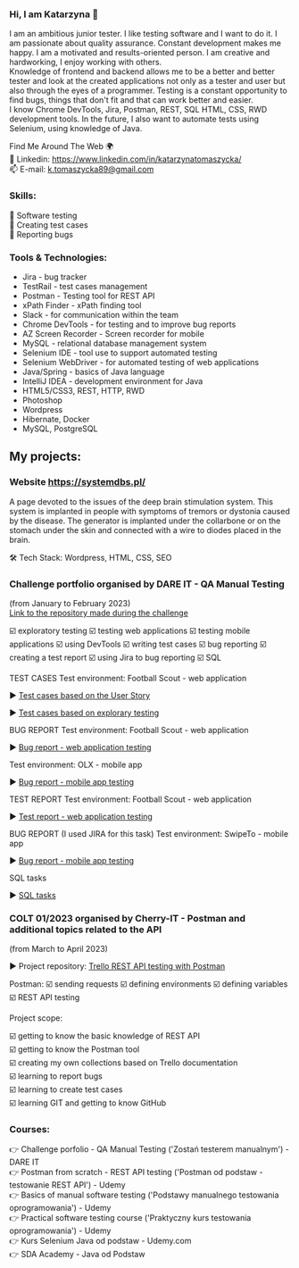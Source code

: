 ### Hi, I am Katarzyna 👋

<!--
**katarzyna177/katarzyna177** is a ✨ _special_ ✨ repository because its `README.md` (this file) appears on your GitHub profile.

Here are some ideas to get you started:

- 🔭 I’m currently working on ...
- 🌱 I’m currently learning ...
- 👯 I’m looking to collaborate on ...
- 🤔 I’m looking for help with ...
- 💬 Ask me about ...
- 📫 How to reach me: ...
- 😄 Pronouns: ...
- ⚡ Fun fact: ...

Find Me Around The Web 🌍
🗣 Blog
🔴 YouTube
📸 Instagram
🙋‍♂️ Grupa Facebook
🐦 Twitter
🔗 Linkedin
📫 E-mail
-->

I am an ambitious junior tester. I like testing software and I want to do it. I am passionate about quality assurance. Constant development makes me happy. I am a motivated and results-oriented person. I am creative and hardworking, I enjoy working with others.</br>
Knowledge of frontend and backend allows me to be a better and better tester and look at the created applications not only as a tester and user but also through the eyes of a programmer. Testing is a constant opportunity to find bugs, things that don't fit and that can work better and easier.</br>
I know Chrome DevTools, Jira, Postman, REST, SQL HTML, CSS, RWD development tools. In the future, I also want to automate tests using Selenium, using knowledge of Java.

<!--🛠  Tech Stack </br>
Selenium, HTML5/CSS3, REST, POSTMAN, HTTP, RWD, Spring, Java, IntelliJ IDEA, GitHub-->

Find Me Around The Web 🌍</br>
🔗 Linkedin: https://www.linkedin.com/in/katarzynatomaszycka/</br>
📫 E-mail: k.tomaszycka89@gmail.com


### Skills: </br>
🔶 Software testing </br>
🔶 Creating test cases </br>
🔶 Reporting bugs </br>


### Tools & Technologies: </br>
- Jira - bug tracker </br>
- TestRail - test cases management </br>
- Postman - Testing tool for REST API </br>
- xPath Finder - xPath finding tool </br>
- Slack - for communication within the team </br>
- Chrome DevTools - for testing and to improve bug reports </br>
- AZ Screen Recorder - Screen recorder for mobile </br>
- MySQL - relational database management system </br>
- Selenium IDE - tool use to support automated testing </br>
- Selenium WebDriver - for automated testing of web applications </br>
- Java/Spring - basics of Java language </br>
- IntelliJ IDEA - development environment for Java </br>
- HTML5/CSS3, REST, HTTP, RWD </br>
- Photoshop </br>
- Wordpress </br>
- Hibernate, Docker </br>
- MySQL, PostgreSQL </br>


## My projects: </br>
### Website https://systemdbs.pl/ 
A page devoted to the issues of the deep brain stimulation system. This system is implanted in people with symptoms of tremors or dystonia caused by the disease. The generator is implanted under the collarbone or on the stomach under the skin and connected with a wire to diodes placed in the brain.

🛠  Tech Stack: Wordpress, HTML, CSS, SEO

### Challenge portfolio organised by DARE IT - QA Manual Testing</br>
(from January to February 2023)</br>
<a href="https://github.com/katarzyna177/challenge_portfolio_katarzyna177/edit/main/README.md">Link to the repository made during the challenge</a>

☑️ exploratory testing ☑️ testing web applications ☑️ testing mobile applications ☑️ using DevTools ☑️ writing test cases ☑️ bug reporting ☑️ creating a test report ☑️ using Jira to bug reporting ☑️ SQL

TEST CASES
Test environment: Football Scout - web application

▶️ <a href="https://docs.google.com/spreadsheets/d/1bwzbHONk7XtrYPgmoBFkM4A9DsDVj7HX/edit?rtpof=true">Test cases based on the User Story</a>

▶️ <a href="https://docs.google.com/spreadsheets/d/1aYbBA9aUVUqpsqWgViodgkJB8IYuZAew/edit?usp=sharing&ouid=116724792418874987884&rtpof=true&sd=true">Test cases based on explorary testing</a>

BUG REPORT
Test environment: Football Scout - web application

▶️ <a href="https://docs.google.com/spreadsheets/d/1tQ5_ja33R_019TF53SKv1K5qn3J4vVnU/edit?usp=sharing&ouid=116724792418874987884&rtpof=true&sd=true">Bug report - web application testing</a>

Test environment: OLX - mobile app

▶️ <a href="https://docs.google.com/spreadsheets/d/1Kc2zjgaFuBei-7I7sGs7RIDrndK0UHVsjzh-cHuMooE/edit?usp=sharing">Bug report - mobile app testing</a>

TEST REPORT
Test environment: Football Scout - web application

▶️ <a href="https://docs.google.com/document/d/1BGvZvFiKL5clDGQ_xBar13YeY1a-6hyu/edit?usp=sharing&ouid=116724792418874987884&rtpof=true&sd=true">Test report - web application testing
</a>

BUG REPORT (I used JIRA for this task)
Test environment: SwipeTo - mobile app

▶️ <a href="https://docs.google.com/spreadsheets/d/1uzdr9za6OqU4Hj30lBi017jEtYjBXA0uLjjaV-zMCdw/edit?usp=sharing">Bug report - mobile app testing</a>

SQL tasks

▶️ <a href="https://github.com/katarzyna177/challenge_portfolio_katarzyna177/blob/main/README.md#user-content-task-5">SQL tasks</a>

<!--
📌 testy eksploracyjne aplikacji </br>
📌 tworzenie przypadków testowych - <a href="https://docs.google.com/spreadsheets/d/1aYbBA9aUVUqpsqWgViodgkJB8IYuZAew/edit?usp=sharing&ouid=116724792418874987884&rtpof=true&sd=true">Test Cases - https://scouts.futbolkolektyw.pl/</a> </br>
📌 raportowanie błędów - <a href="https://docs.google.com/spreadsheets/d/1tQ5_ja33R_019TF53SKv1K5qn3J4vVnU/edit?usp=sharing&ouid=116724792418874987884&rtpof=true&sd=true">Zgoszone błędy</a> </br>
📌 tworzenie raportów z przeprowadzonych twstów - <a href="https://docs.google.com/document/d/1BGvZvFiKL5clDGQ_xBar13YeY1a-6hyu/edit?usp=sharing&ouid=116724792418874987884&rtpof=true&sd=true">Raport</a> </br>
📌 testy aplikacji mobilnej oxl.pl - <a href="https://docs.google.com/spreadsheets/d/1Kc2zjgaFuBei-7I7sGs7RIDrndK0UHVsjzh-cHuMooE/edit?usp=sharing">Zgłoszone błędy</a> </br>
📌 testy aplikacji wbowej swipeTo - <a href="https://docs.google.com/spreadsheets/d/1uzdr9za6OqU4Hj30lBi017jEtYjBXA0uLjjaV-zMCdw/edit?usp=sharing">Zgłoszone błędy</a> </br>
-->

### COLT 01/2023 organised by Cherry-IT - Postman and additional topics related to the API
(from March to April 2023)

▶️ Project repository: <a href="https://github.com/katarzyna177/Postman-Trello-Testy-API">Trello REST API testing with Postman</a>

Postman: ☑️ sending requests ☑️ defining environments ☑️ defining variables ☑️ REST API testing

Project scope:

☑️ getting to know the basic knowledge of REST API </br>
☑️ getting to know the Postman tool </br>
☑️ creating my own collections based on Trello documentation </br>
☑️ learning to report bugs </br>
☑️ learning to create test cases </br>
☑️ learning GIT and getting to know GitHub </br>

### Courses:</br>
👉 Challenge porfolio - QA Manual Testing ('Zostań testerem manualnym') - DARE IT </br>
👉 Postman from scratch - REST API testing ('Postman od podstaw - testowanie REST API') - Udemy </br>
👉 Basics of manual software testing ('Podstawy manualnego testowania oprogramowania') - Udemy </br>
👉 Practical software testing course ('Praktyczny kurs testowania oprogramowania') - Udemy </br>
👉 Kurs Selenium Java od podstaw - Udemy.com </br>
👉 SDA Academy - Java od Podstaw </br>






